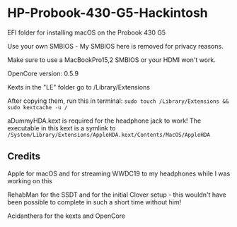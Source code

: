 # HP-Probook-430-G5-Hackintosh
EFI folder for installing macOS on the Probook 430 G5

Use your own SMBIOS - My SMBIOS here is removed for privacy reasons.

Make sure to use a MacBookPro15,2 SMBIOS or your HDMI won't work.

OpenCore version: 0.5.9

Kexts in the "LE" folder go to /Library/Extensions

After copying them, run this in terminal:
`sudo touch /Library/Extensions && sudo kextcache -u /`

aDummyHDA.kext is required for the headphone jack to work! The executable in this kext is a symlink to `/System/Library/Extensions/AppleHDA.kext/Contents/MacOS/AppleHDA`

Credits
------------

Apple for macOS and for streaming WWDC19 to my headphones while I was working on this

RehabMan for the SSDT and for the initial Clover setup - this wouldn't have been possible to complete in such a short time without him!

Acidanthera for the kexts and OpenCore
